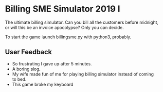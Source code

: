 # Billing SME Simulator 2019 I

The ultimate billing simulator. Can you bill all the customers before midnight, or will this be an invoice apocolypse? Only you can decide.

To start the game launch billingsme.py with python3, probably.

## User Feedback

- So frustrating I gave up after 5 minutes.
- A boring slog.
- My wife made fun of me for playing billing simulator instead of coming to bed.
- This game broke my keyboard
